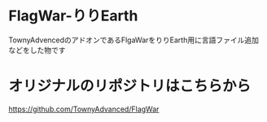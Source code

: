 # FlagWar-りりEarth

TownyAdvencedのアドオンであるFlgaWarをりりEarth用に言語ファイル追加などをした物です

# オリジナルのリポジトリはこちらから

https://github.com/TownyAdvanced/FlagWar



